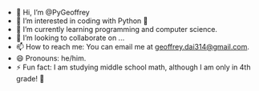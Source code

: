 - 👋 Hi, I’m @PyGeoffrey
- 👀 I’m interested in coding with Python 🐍
- 🌱 I’m currently learning programming and computer science.
- 💞️ I’m looking to collaborate on ...
- 📫 How to reach me: You can email me at geoffrey.dai314@gmail.com.
- 😄 Pronouns: he/him.
- ⚡ Fun fact: I am studying middle school math, although I am only in 4th grade! 🤣

<!---
PyGeoffrey/PyGeoffrey is a ✨ special ✨ repository because its `README.md` (this file) appears on your GitHub profile.
You can click the Preview link to take a look at your changes.
--->
